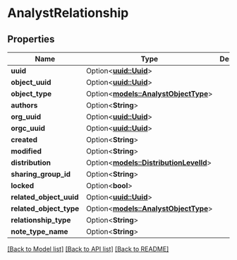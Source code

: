 # AnalystRelationship

## Properties

Name | Type | Description | Notes
------------ | ------------- | ------------- | -------------
**uuid** | Option<[**uuid::Uuid**](uuid::Uuid.md)> |  | [optional]
**object_uuid** | Option<[**uuid::Uuid**](uuid::Uuid.md)> |  | [optional]
**object_type** | Option<[**models::AnalystObjectType**](AnalystObjectType.md)> |  | [optional]
**authors** | Option<**String**> |  | [optional]
**org_uuid** | Option<[**uuid::Uuid**](uuid::Uuid.md)> |  | [optional]
**orgc_uuid** | Option<[**uuid::Uuid**](uuid::Uuid.md)> |  | [optional]
**created** | Option<**String**> |  | [optional]
**modified** | Option<**String**> |  | [optional]
**distribution** | Option<[**models::DistributionLevelId**](DistributionLevelId.md)> |  | [optional]
**sharing_group_id** | Option<**String**> |  | [optional]
**locked** | Option<**bool**> |  | [optional]
**related_object_uuid** | Option<[**uuid::Uuid**](uuid::Uuid.md)> |  | [optional]
**related_object_type** | Option<[**models::AnalystObjectType**](AnalystObjectType.md)> |  | [optional]
**relationship_type** | Option<**String**> |  | [optional]
**note_type_name** | Option<**String**> |  | [optional]

[[Back to Model list]](../README.md#documentation-for-models) [[Back to API list]](../README.md#documentation-for-api-endpoints) [[Back to README]](../README.md)


